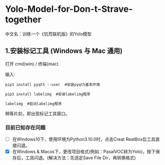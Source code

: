# Yolo-Model-for-Don-t-Strave-together
  中文名：训练一个《饥荒联机版》的Yolo模型

## 1.安装标记工具 (Windows 与 Mac 通用)
  打开 cmd(win) / 终端(mac)
  
  输入:
  ```
  pip3 install pyqt5 --user  #安装pyqt5基本环境
  
  pip3 install labelimg  #安装labelimg程序
  
  labelimg  #启动labelimg程序
  ```
  稍等片刻，即出现标记工具窗口。
  
### 目前已知存在问题
 - [ ] 在Windows10下，使用环境为Python3.10.0时，点击Creat ReatBox后工具直接闪退。
 - [x] 在Windows & Macos下，更改项目格式(例如：PasalVOC转为Yolo)，按下保存后，工具闪退。(解决方法：先选定Save File Dir，再转换格式)
